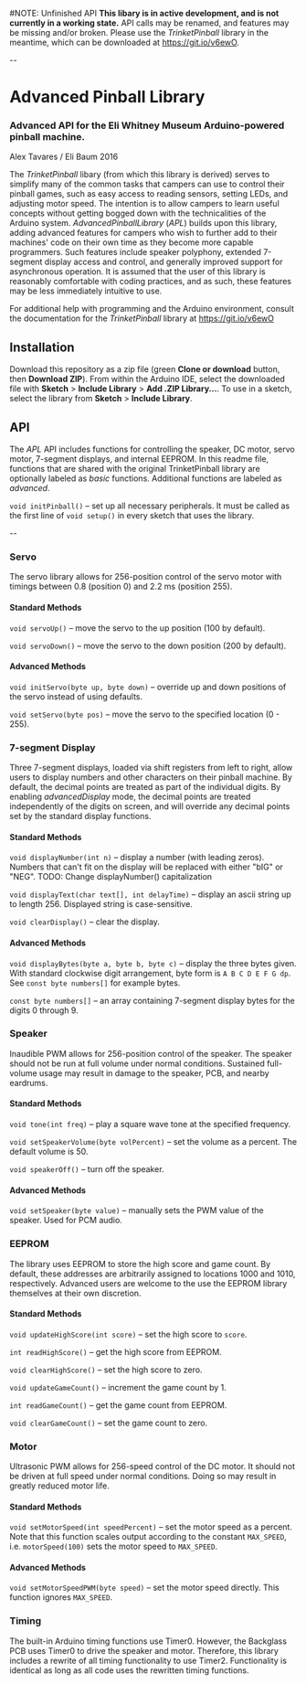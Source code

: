 #NOTE: Unfinished API
**This libary is in active development, and is not currently in a working state.**
API calls may be renamed, and features may be missing and/or broken. Please use the *TrinketPinball* library in the meantime, which can be downloaded at <https://git.io/v6ewO>.

--

# Advanced Pinball Library
### Advanced API for the Eli Whitney Museum Arduino-powered pinball machine.
Alex Tavares / Eli Baum 2016

The *TrinketPinball* libary (from which this library is derived) serves to simplify many of the common tasks that campers can  use to control their pinball games, such as easy access to reading sensors, setting LEDs, and adjusting motor speed. The intention is to allow campers to learn useful concepts without getting bogged down with the technicalities of the Arduino system. *AdvancedPinballLibrary* (*APL*) builds upon this library, adding advanced features for campers who wish to further add to their machines' code on their own time as they become more capable programmers. Such features include speaker polyphony, extended 7-segment display access and control, and generally improved support for asynchronous operation. It is assumed that the user of this library is reasonably comfortable with coding practices, and as such, these features may be less immediately intuitive to use.

For additional help with programming and the Arduino environment, consult the documentation for the *TrinketPinball* library at <https://git.io/v6ewO>

## Installation
Download this repository as a zip file (green **Clone or download** button, then **Download ZIP**). From within the Arduino IDE, select the downloaded file with **Sketch** > **Include Library** > **Add .ZIP Library...**. To use in a sketch, select the library from **Sketch** > **Include Library**.

## API
The *APL* API includes functions for controlling the speaker, DC motor, servo motor, 7-segment displays, and internal EEPROM. In this readme file, functions that are shared with the original TrinketPinball library are optionally labeled as *basic* functions. Additional functions are labeled as *advanced*.

`void initPinball()` – set up all necessary peripherals. It must be called as the first line of `void setup()` in every sketch that uses the library.

--

### Servo
The servo library allows for 256-position control of the servo motor with timings between 0.8 (position 0) and 2.2 ms (position 255).

#### Standard Methods
`void servoUp()` – move the servo to the up position (100 by default).

`void servoDown()` – move the servo to the down position (200 by default).

#### Advanced Methods

`void initServo(byte up, byte down)` – override up and down positions of the servo instead of using defaults.

`void setServo(byte pos)` – move the servo to the specified location (0 - 255).

### 7-segment Display
Three 7-segment displays, loaded via shift registers from left to right, allow users to display numbers and other characters on their pinball machine. By default, the decimal points are treated as part of the individual digits. By enabling *advancedDisplay* mode, the decimal points are treated independently of the digits on screen, and will override any decimal points set by the standard display functions.

#### Standard Methods
`void displayNumber(int n)` – display a number (with leading zeros). Numbers that can't fit on the display will be replaced with either "bIG" or "NEG".
TODO: Change displayNumber() capitalization

`void displayText(char text[], int delayTime)` – display an ascii string up to length 256. Displayed string is case-sensitive.

`void clearDisplay()` – clear the display.

#### Advanced Methods
`void displayBytes(byte a, byte b, byte c)` – display the three bytes given. With standard clockwise digit arrangement, byte form is `A B C D E F G dp`. See `const byte numbers[]` for example bytes.

`const byte numbers[]` – an array containing 7-segment display bytes for the digits 0 through 9.

### Speaker
Inaudible PWM allows for 256-position control of the speaker. The speaker should not be run at full volume under normal conditions. Sustained full-volume usage may result in damage to the speaker, PCB, and nearby eardrums.

#### Standard Methods
`void tone(int freq)` – play a square wave tone at the specified frequency.

`void setSpeakerVolume(byte volPercent)` – set the volume as a percent. The default volume is 50.

`void speakerOff()` – turn off the speaker.

#### Advanced Methods
`void setSpeaker(byte value)` – manually sets the PWM value of the speaker. Used for PCM audio.

### EEPROM
The library uses EEPROM to store the high score and game count. By default, these addresses are arbitrarily assigned to locations 1000 and 1010, respectively. Advanced users are welcome to the use the EEPROM library themselves at their own discretion.

#### Standard Methods
`void updateHighScore(int score)` – set the high score to `score`.

`int readHighScore()` – get the high score from EEPROM.

`void clearHighScore()` – set the high score to zero.

`void updateGameCount()` – increment the game count by 1.

`int readGameCount()` – get the game count from EEPROM.

`void clearGameCount()` – set the game count to zero.

### Motor
Ultrasonic PWM allows for 256-speed control of the DC motor. It should not be driven at full speed under normal conditions. Doing so may result in greatly reduced motor life.

#### Standard Methods
`void setMotorSpeed(int speedPercent)` – set the motor speed as a percent. Note that this function scales output according to the constant `MAX_SPEED`, i.e. `motorSpeed(100)` sets the motor speed to `MAX_SPEED`.

#### Advanced Methods
`void setMotorSpeedPWM(byte speed)` – set the motor speed directly. This function ignores `MAX_SPEED`.

### Timing
The built-in Arduino timing functions use Timer0. However, the Backglass PCB uses Timer0 to drive the speaker and motor. Therefore, this library includes a rewrite of all timing functionality to use Timer2. Functionality is identical as long as all code uses the rewritten timing functions.
